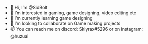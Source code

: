 - 👋 Hi, I’m @SidBolt
- 👀 I’m interested in gaming, game designing, video editing etc
- 🌱 I’m currently learning game designing
- 💞️ I’m looking to collaborate on Game making projects
- 📫 You can reach me on discord: Sklyrax#5296 or on instagram: @huzuai


<!---
SidBolt/SidBolt is a ✨ special ✨ repository because its `README.md` (this file) appears on your GitHub profile.
You can click the Preview link to take a look at your changes.
--->
